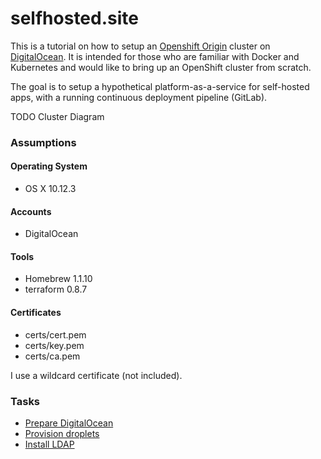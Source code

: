 selfhosted.site
===============

This is a tutorial on how to setup an [Openshift Origin](https://github.com/openshift/origin) cluster on [DigitalOcean](https://digitalocean.com). It is intended for those who are familiar 
with Docker and Kubernetes and would like to bring up an OpenShift cluster from scratch.

The goal is to setup a hypothetical platform-as-a-service for self-hosted apps, with a running continuous deployment pipeline (GitLab).

TODO Cluster Diagram

### Assumptions

#### Operating System

* OS X 10.12.3

#### Accounts

* DigitalOcean

#### Tools

* Homebrew 1.1.10
* terraform 0.8.7

#### Certificates

* certs/cert.pem
* certs/key.pem
* certs/ca.pem

I use a wildcard certificate (not included).

### Tasks 

* [Prepare DigitalOcean](digitalocean/README.md)
* [Provision droplets](terraform/provision.md)
* [Install LDAP](ldap/README.md)
